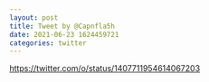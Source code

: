 ```yaml
--- 
layout: post 
title: Tweet by @Capnfla5h 
date: 2021-06-23 1624459721 
categories: twitter 
--- 
```

https://twitter.com/o/status/1407711954614067203